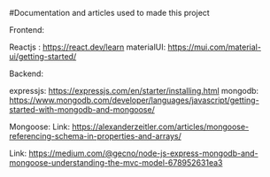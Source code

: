#Documentation and articles used to made this project 

Frontend:

Reactjs : https://react.dev/learn
materialUI: https://mui.com/material-ui/getting-started/

Backend:

expressjs: https://expressjs.com/en/starter/installing.html
mongodb: https://www.mongodb.com/developer/languages/javascript/getting-started-with-mongodb-and-mongoose/

Mongoose: 
Link: https://alexanderzeitler.com/articles/mongoose-referencing-schema-in-properties-and-arrays/

Link: https://medium.com/@gecno/node-js-express-mongodb-and-mongoose-understanding-the-mvc-model-678952631ea3